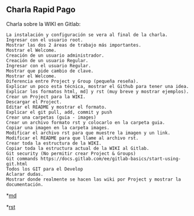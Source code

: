 
## Charla Rapid Pago

Charla sobre la WIKI en Gitlab:

	La instalación y configuración se vera al final de la charla.
	Ingresar con el usuario root.
	Mostrar las dos 2 áreas de trabajo más importantes.
	Mostrar el Welcome.
	Creación de un usuario administrador.
	Creación de un usuario Regular.
	Ingresar con el usuario Regular.
	Mostrar que pide cambio de clave.
	Mostrar el Welcome.
	Diferencia entre Project y Group (pequeña reseña).
	Explicar un poco esta técnica, mostrar el Github para tener una idea.
	Explicar los formatos html, md] y rst (muy breve y mostrar ejemplos).
	Crear un Project para la WIKI.
	Descargar el Project.
	Editar el README y mostrar el formato.
	Explicar el git pull, add, commit y push
	Crear una carpetas (guia - images)
	Crear un archivo formato rst y colocarlo en la carpeta guia.
	Copiar una imagen en la carpeta images.
	Modificar el archivo rst para que muestre la imagen y un link.
	Modificar el README para que llame al archivo rst.
	Crear toda la estructura de la WIKI.
	Copiar toda la estructura actual de la WIKI al Gitlab.
	Git security (No permitir crear Project & Groups)
	Git commands https://docs.gitlab.com/ee/gitlab-basics/start-using-git.html
	Todos los GIT para el Develop
	Aclarar dudas.
	Mostrar donde realmente se hacen las wiki por Project y mostrar la documentación.


*[md](guia/md.md)

*[rst](guia/rst.rst) 


